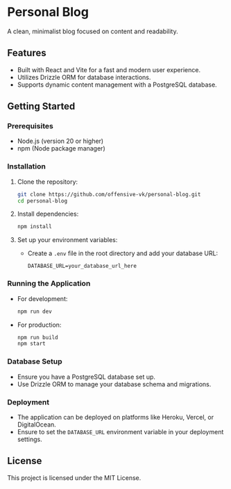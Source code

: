 # Personal Blog

A clean, minimalist blog focused on content and readability.

## Features

- Built with React and Vite for a fast and modern user experience.
- Utilizes Drizzle ORM for database interactions.
- Supports dynamic content management with a PostgreSQL database.

## Getting Started

### Prerequisites

- Node.js (version 20 or higher)
- npm (Node package manager)

### Installation

1. Clone the repository:
   ```bash
   git clone https://github.com/offensive-vk/personal-blog.git
   cd personal-blog
   ```

2. Install dependencies:
   ```bash
   npm install
   ```

3. Set up your environment variables:
   - Create a `.env` file in the root directory and add your database URL:
     ```
     DATABASE_URL=your_database_url_here
     ```

### Running the Application

- For development:
  ```bash
  npm run dev
  ```

- For production:
  ```bash
  npm run build
  npm start
  ```

### Database Setup

- Ensure you have a PostgreSQL database set up.
- Use Drizzle ORM to manage your database schema and migrations.

### Deployment

- The application can be deployed on platforms like Heroku, Vercel, or DigitalOcean.
- Ensure to set the `DATABASE_URL` environment variable in your deployment settings.

## License

This project is licensed under the MIT License.